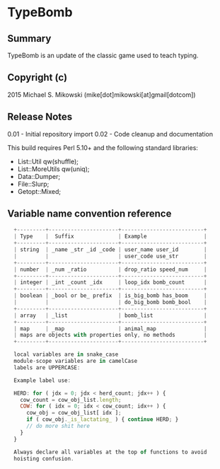 # TypeBomb
## Summary
TypeBomb is an update of the classic game used to teach
typing.

## Copyright (c)
2015 Michael S. Mikowski (mike[dot]mikowski[at]gmail[dotcom])

## Release Notes
0.01 - Initial repository import
0.02 - Code cleanup and documentation

This build requires Perl 5.10+ and the following standard libraries:

- List::Util qw(shuffle);
- List::MoreUtils qw(uniq);
- Data::Dumper;
- File::Slurp;
- Getopt::Mixed;

## Variable name convention reference

```js
  +---------+----------------------+--------------------------+
  | Type    |  Suffix              | Example                  |
  +---------+----------------------+--------------------------+
  | string  | _name _str _id _code | user_name user_id        |
  |         |                      | user_code use_str        |
  +---------+----------------------+--------------------------+
  | number  | _num _ratio          | drop_ratio speed_num     |
  +---------+----------------------+--------------------------+
  | integer | _int _count _idx     | loop_idx bomb_count      |
  +---------+----------------------+--------------------------+
  | boolean | _bool or be_ prefix  | is_big_bomb has_boom     |
  |         |                      | do_big_bomb bomb_bool    |
  +---------+----------------------+--------------------------+
  | array   | _list                | bomb_list                |
  +---------+----------------------+--------------------------+
  | map     | _map                 | animal_map               |
  | maps are objects with properties only, no methods         |
  +---------+----------------------+--------------------------+

  local variables are in snake_case
  module-scope variables are in camelCase
  labels are UPPERCASE:

  Example label use:

  HERD: for ( jdx = 0; jdx < herd_count; jdx++ ) {
    cow_count = cow_obj_list.length;
    COW: for ( idx = 0; idx < cow_count; idx++ ) {
      cow_obj = cow_obj_list[ idx ];
      if ( cow_obj._is_lactating_ ) { continue HERD; }
      // do more shit here
    }
  }

  Always declare all variables at the top of functions to avoid
  hoisting confusion.
```


